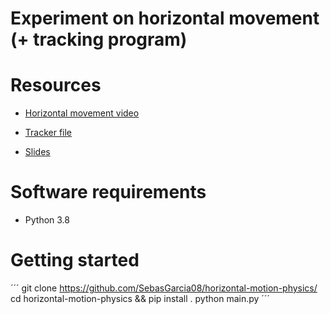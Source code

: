 # Experiment on horizontal movement (+ tracking program)

# Resources

* [Horizontal movement video](https://drive.google.com/file/d/1A_nDNdiw-mU0AKjcyqxTDQZqb19mBkQN/view?usp=sharing)

* [Tracker file](https://drive.google.com/file/d/1dhVrK9jgwvf0HeYc8dkIFJp4-T4lvdym/view?usp=sharing) 

* [Slides](https://docs.google.com/presentation/d/1wG7UW0YfqwxbBFxzndalBt8y633HSS6zmbSI7D2AJH8/edit#slide=id.gea90e36b42_0_19)

# Software requirements

- Python 3.8

# Getting started

´´´
git clone https://github.com/SebasGarcia08/horizontal-motion-physics/
cd horizontal-motion-physics && pip install .
python main.py
´´´ 